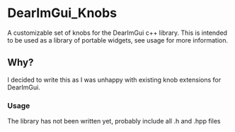# DearImGui_Knobs
A customizable set of knobs for the DearImGui c++ library. This is intended to be used as a library of portable widgets, see usage for more information.

## Why?
I decided to write this as I was unhappy with existing knob extensions for DearImGui.

### Usage
The library has not been written yet, probably include all .h and .hpp files
